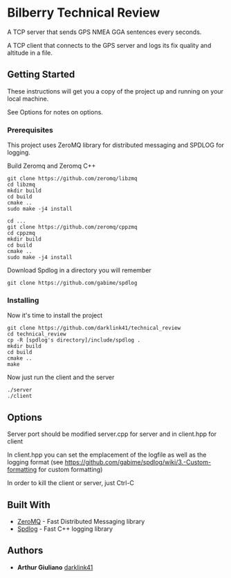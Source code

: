 # Bilberry Technical Review 

A TCP server that sends GPS NMEA GGA sentences every seconds.

A TCP client that connects to the GPS server and logs its fix quality and altitude in a file.


## Getting Started

These instructions will get you a copy of the project up and running on your local machine.

See Options for notes on options.

### Prerequisites

This project uses ZeroMQ library for distributed messaging and SPDLOG for logging.

Build Zeromq and Zeromq C++
```
git clone https://github.com/zeromq/libzmq
cd libzmq
mkdir build
cd build
cmake ..
sudo make -j4 install

cd ...
git clone https://github.com/zeromq/cppzmq
cd cppzmq
mkdir build
cd build
cmake ..
sudo make -j4 install
```

Download Spdlog in a directory you will remember
```
git clone https://github.com/gabime/spdlog
```

### Installing

Now it's time to install the project
```
git clone https://github.com/darklink41/technical_review
cd technical_review
cp -R [spdlog's directory]/include/spdlog .
mkdir build
cd build
cmake ..
make
```

Now just run the client and the server
```
./server
./client
```


## Options 

Server port should be modified server.cpp for server and in client.hpp for client

In client.hpp you can set the emplacement of the logfile as well as the logging format (see https://github.com/gabime/spdlog/wiki/3.-Custom-formatting for custom formatting)

In order to kill the client or server, just Ctrl-C


## Built With

* [ZeroMQ](http://zeromq.org/) - Fast Distributed Messaging library
* [Spdlog](https://github.com/gabime/spdlog) - Fast C++ logging library


## Authors

* **Arthur Giuliano** [darklink41](https://github.com/darklink41)

